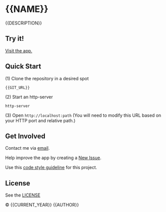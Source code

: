 <!--===========================================================================
#
# Copyright © {{CURRENT_YEAR}} {{AUTHOR}}. All rights reserved.
#
# IMPORTANT: This file was generated by `grunt generate-readme`. This is meant
# to be a general template, and CAN/SHOULD be modified to suite your 
# repository.
#
# IMPORTANT: `grunt generate-readme` is a custom command (Found
# https://github.com/brandonLi8/grunt-config/Gruntfile.js). Your repository's 
# Gruntfile must extend to this Gruntfile to run that command.
#
# Your package.json determines the content of this file.
* 
# @author {{AUTHOR}} {{AUTHOR_EMAIL}}
#
#===========================================================================-->
# {{NAME}} <!-- 'name' key in package.json. Should match repository name. -->

{{DESCRIPTION}} <!-- Found in the 'description' key. If not provided, this should be empty -->

## Try it!
<a href="{{HOMEPAGE}}" target="_blank">Visit the app.</a>

<!-- Uncomment to add a screen shot:  -->
<!-- <img src="" alt="Screenshot" style="width: 400px;"/>
</a> -->

## Quick Start
(1) Clone the repository in a desired spot
```
{{GIT_URL}}
```
(2) Start an http-server
```
http-server
```

(3) Open `http://localhost:path` (You will need to modify this URL based on your HTTP port and relative path.)

## Get Involved

Contact me via <a href="mailto:{{AUTHOR_EMAIL}}" target="_blank"> email</a>.

Help improve the app by creating a <a href="{{ISSUE_URL}}" target="_blank">New Issue</a>.

<!-- NOTE: this can change to whatever you want.. create a fork to customizable the code style -->
Use this [code style guideline](https://github.com/brandonLi8/grunt-config/templates/code-style.md) for this project.

## License
<!-- NOTE: License link is not apart of package.json. It is rather derived from the repository url. Your License should be in the root directory under the file LICENSE -->
See the <a href="{{LICENSE}}" target="_blank">LICENSE</a>

© {{CURRENT_YEAR}} {{AUTHOR}}